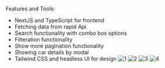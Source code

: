 Features and Tools:

- NextJS and TypeScript for frontend
- Fetching data from rapid Api
- Search functionality with combo box options
- Filteration functionality
- Show more pagination functionality
- Showing car details by modal
- Tailwind CSS and headless UI for design 
![1](https://github.com/mohamedkhairy23/car-showcase/assets/82667987/d5a88cad-3041-4a2b-a63b-06440ef1e5a3)
![2](https://github.com/mohamedkhairy23/car-showcase/assets/82667987/5895be8b-2ca9-41f8-819f-d93284a26f3c)
![3](https://github.com/mohamedkhairy23/car-showcase/assets/82667987/659a886e-a8c0-4fae-b740-f0d6237e0a93)
![4](https://github.com/mohamedkhairy23/car-showcase/assets/82667987/46099294-14c6-4a29-b82f-0ee99de154b8)
